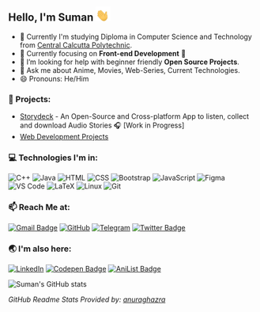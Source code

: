 ## Hello, I'm Suman <img src="./assets/waving_hand.gif" width="30px"></h2>

- :telescope: Currently I'm studying Diploma in Computer Science and Technology from [Central Calcutta Polytechnic](https://en.wikipedia.org/wiki/Central_Calcutta_Polytechnic).
- 🌱 Currently focusing on **Front-end Development** :penguin: 
- 🤔 I’m looking for help with beginner friendly **Open Source Projects**.
- 💬 Ask me about Anime, Movies, Web-Series, Current Technologies.
- 😄 Pronouns: He/Him

### :open_file_folder: Projects:
- [Storydeck](https://github.com/Team-Storydeck/storydeck) - An Open-Source and Cross-platform App to listen, collect and download Audio Stories :headphones: [Work in Progress]
- [Web Development Projects](https://github.com/thatsuman/web-dev-projects)
<!-- <p align=center><a href="https://github.com/Team-Storydeck/storydeck">
<img alt="Storydeck" src="./assets/storydeck_480px.png" hight=90px width=90px >
</p> -->
### :computer: Technologies I'm in:

![C++](http://img.shields.io/badge/-C++-3776AB?style=square&logo=c&logoColor=d8e3e7) ![Java](http://img.shields.io/badge/-Java-eeebdd?style=square&logo=Java&logoColor=d44000) ![HTML](https://img.shields.io/badge/-HTML5-%23F7DF1C?style=square&logo=html5&logoColor=ccffbd&color=310b0b) ![CSS](https://img.shields.io/badge/-CSS3-%23F7DF1C?style=square&logo=css3&logoColor=51c4d3&color=2b4f60) ![Bootstrap](https://img.shields.io/badge/-Bootstrap-%23F7DF1C?style=square&logo=bootstrap&logoColor=fff&color=7952b3) ![JavaScript](https://img.shields.io/badge/-JavaScript-%23F7DF1C?style=square&logo=javascript&logoColor=000000&color=f0c929) ![Figma](https://img.shields.io/badge/-Figma-%23F7DF1C?style=square&logo=figma&logoColor=f39189&color=1b1717) ![VS Code](http://img.shields.io/badge/-VS%20Code-007ACC?style=square&logo=visual-studio-code&logoColor=ffffff)  ![LaTeX](http://img.shields.io/badge/-LaTeX-008080?style=square&logo=latex&logoColor=ffffff) ![Linux](http://img.shields.io/badge/-Linux-0d335d?style=square&logo=Linux&logoColor=white) ![Git](http://img.shields.io/badge/-Git-383e56?style=square&logo=git&logoColor=ffffff)

### :mailbox: Reach Me at:  
[![Gmail Badge](https://img.shields.io/badge/-suman.multiverse@gmail.com-c14438?style=flat-square&logo=Gmail&logoColor=white&link=mailto:suman.multiverse@gmail.com)](mailto:suman.multiverse@gmail.com) [![GitHub](https://img.shields.io/badge/-thatsuman-132c33?style=flat-square&logo=github&logoColor=white&link=https://github.com/thatsuman)](https://github.com/thatsuman) [![Telegram](https://img.shields.io/badge/-thatsuman-b2deec?style=flat-square&logo=telegram&logoColor=white&link=https://t.me/thatsuman)](https://t.me/thatsuman) [![Twitter Badge](https://img.shields.io/badge/-thatsumanmondal-1ca0f1?style=flat-square&logo=twitter&logoColor=white&link=https://twitter.com/thatsumanmondal)](https://twitter.com/thatsumanmondal)

### :earth_asia: I'm also here:
[![LinkedIn](https://img.shields.io/badge/-thatsuman-0061a8?style=flat-square&logo=linkedin&logoColor=white&link=https://linkedin.com/in/thatsuman)](https://linkedin.com/in/thatsuman) [![Codepen Badge](https://img.shields.io/badge/-sumanmondal-132c33?style=flat-square&logo=codepen&logoColor=white&link=https://codepen.io/sumanmondal)](https:/codepen.io/sumanmondal) [![AniList Badge](https://img.shields.io/badge/-sumanmondal-A2DBFA?style=flat-square&logo=anilist&logoColor=0061A8&link=https://anilist.co/user/sumanmondal/)](https://anilist.co/user/sumanmondal/)

![Suman's GitHub stats](https://github-readme-stats.vercel.app/api?username=thatsuman&count_private=true&show_icons=true&theme=tokyonight)
 
 _GitHub Readme Stats Provided by: [anuraghazra](https://github.com/anuraghazra/github-readme-stats)_

<!-- <p align=center>
<img src="./assets/virus_downloading.gif" width=450px>
</p> -->

